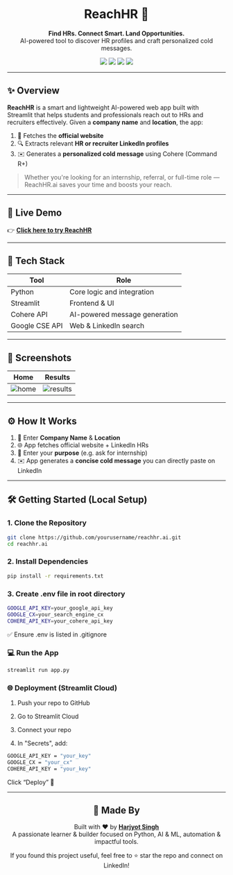 <h1 align="center">ReachHR 🚀</h1>
<p align="center">
  <b>Find HRs. Connect Smart. Land Opportunities.</b><br>
  AI-powered tool to discover HR profiles and craft personalized cold messages.
</p>

<p align="center">
  <img src="https://img.shields.io/badge/Streamlit-Deployed-success?style=flat-square" />
  <img src="https://img.shields.io/badge/Cohere-Command R+-purple?style=flat-square" />
  <img src="https://img.shields.io/badge/Google-Custom_Search-yellow?style=flat-square" />
  <img src="https://img.shields.io/badge/Python-3.10+-brightgreen?style=flat-square" />
</p>

---

## ✨ Overview

**ReachHR** is a smart and lightweight AI-powered web app built with Streamlit that helps students and professionals reach out to HRs and recruiters effectively. Given a **company name** and **location**, the app:

1. 📡 Fetches the **official website**
2. 🔍 Extracts relevant **HR or recruiter LinkedIn profiles**
3. ✉️ Generates a **personalized cold message** using Cohere (Command R+)

> Whether you're looking for an internship, referral, or full-time role — ReachHR.ai saves your time and boosts your reach.

---

## 🚀 Live Demo

👉 **[Click here to try ReachHR](https://reachhr.streamlit.app/)**

---

## 🔧 Tech Stack

| Tool              | Role                             |
|-------------------|----------------------------------|
| Python            | Core logic and integration       |
| Streamlit         | Frontend & UI                    |
| Cohere API        | AI-powered message generation    |
| Google CSE API    | Web & LinkedIn search            |

---

## 📸 Screenshots

| Home | Results |
|------|---------|
| ![home](./assets/home.png) | ![results](./assets/results.png) |

---

## ⚙️ How It Works

1. 🔎 Enter **Company Name** & **Location**
2. 🌐 App fetches official website + LinkedIn HRs
3. 🧠 Enter your **purpose** (e.g. ask for internship)
4. ✉️ App generates a **concise cold message** you can directly paste on LinkedIn

---

## 🛠️ Getting Started (Local Setup)

### 1. Clone the Repository

```bash
git clone https://github.com/yourusername/reachhr.ai.git
cd reachhr.ai
```

### 2. Install Dependencies

```bash
pip install -r requirements.txt
```

### 3. Create .env file in root directory

```bash
GOOGLE_API_KEY=your_google_api_key
GOOGLE_CX=your_search_engine_cx
COHERE_API_KEY=your_cohere_api_key
```
✅ Ensure .env is listed in .gitignore

### 💻 Run the App

```bash
streamlit run app.py
```

### 🌐 Deployment (Streamlit Cloud)

1. Push your repo to GitHub

2. Go to Streamlit Cloud

3. Connect your repo

4. In "Secrets", add:

```bash
GOOGLE_API_KEY = "your_key"
GOOGLE_CX = "your_cx"
COHERE_API_KEY = "your_key"
```

Click “Deploy” 🚀

---

<h2 align="center">🙌 Made By</h2>

<p align="center">
  Built with ❤️ by <a href="https://www.linkedin.com/in/harjyot-singh-75a835254/" target="_blank"><b>Harjyot Singh</b></a><br>
  A passionate learner & builder focused on Python, AI & ML, automation & impactful tools.
</p>

<p align="center">
  If you found this project useful, feel free to ⭐ star the repo and connect on LinkedIn!
</p>
